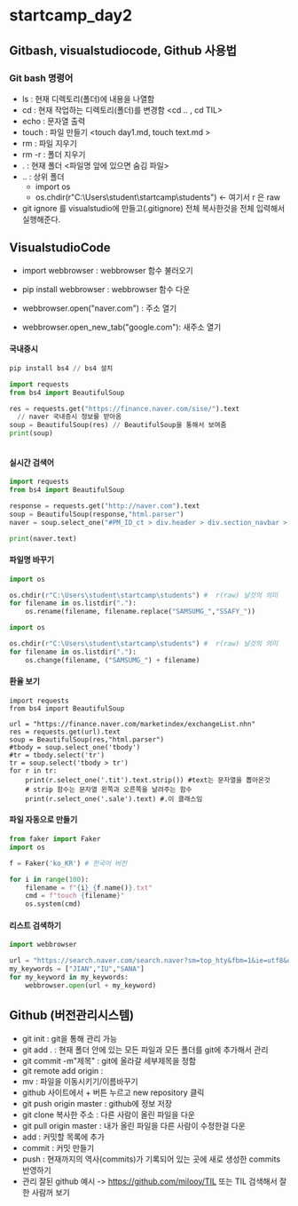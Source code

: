 # startcamp_day2

## Gitbash, visualstudiocode, Github 사용법

### Git bash 명령어

- ls : 현재 디렉토리(폴더)에 내용을 나열함 <ls>
- cd : 현재 작업하는 디렉토리(폴더)를 변경함 <cd .. , cd TIL>
- echo : 문자열 출력
- touch : 파일 만들기 <touch day1.md, touch text.md >
- rm  : 파일 지우기
- rm -r : 폴더 지우기
- .  : 현재 폴더 <파일명 앞에 있으면 숨김 파일>
- .. : 상위 폴더
  - import os
  - os.chdir(r"C:\Users\student\startcamp\students") <- 여기서 r 은 raw
- git ignore 를 visualstudio에 만들고(.gitignore) 전체 복사한것을 전체 입력해서 실행해준다.



## VisualstudioCode

- import webbrowser : webbrowser 함수 불러오기

- pip install webbrowser : webbrowser 함수 다운

- webbrowser.open("naver.com") : 주소 열기

- webbrowser.open_new_tab("google.com"): 새주소 열기

#### 국내증시

  ``` python
  pip install bs4 // bs4 설치
  
  import requests
  from bs4 import BeautifulSoup
  
  res = requests.get("https://finance.naver.com/sise/").text 
    // naver 국내증시 정보를 받아옴
  soup = BeautifulSoup(res) // BeautifulSoup을 통해서 보여줌
  print(soup)
  
  
  
  ```

#### 실시간 검색어
```python
import requests
from bs4 import BeautifulSoup

response = requests.get("http://naver.com").text
soup = BeautifulSoup(response,"html.parser")
naver = soup.select_one("#PM_ID_ct > div.header > div.section_navbar > div.area_hotkeyword.PM_CL_realtimeKeyword_base > div.ah_list.PM_CL_realtimeKeyword_list_base > ul:nth-child(5) > li:nth-child(1) > a.ah_a > span.ah_k")

print(naver.text)
```



#### 파일명 바꾸기

```python
import os

os.chdir(r"C:\Users\student\startcamp\students") #  r(raw) 날것의 의미
for filename in os.listdir("."):
    os.rename(filename, filename.replace("SAMSUMG_","SSAFY_"))
```

```python
import os

os.chdir(r"C:\Users\student\startcamp\students") #  r(raw) 날것의 의미
for filename in os.listdir("."):
    os.change(filename, ("SAMSUMG_") + filename)
```



#### 환율 보기

```
import requests
from bs4 import BeautifulSoup

url = "https://finance.naver.com/marketindex/exchangeList.nhn"
res = requests.get(url).text
soup = BeautifulSoup(res,"html.parser")
#tbody = soup.select_one('tbody')
#tr = tbody.select('tr')
tr = soup.select('tbody > tr')
for r in tr:
    print(r.select_one('.tit').text.strip()) #text는 문자열을 뽑아온것 
    # strip 함수는 문자열 왼쪽과 오른쪽을 날려주는 함수
    print(r.select_one('.sale').text) #.이 클래스임
```



#### 파일 자동으로 만들기

```python
from faker import Faker
import os

f = Faker('ko_KR') # 한국어 버전

for i in range(100):
    filename = f"{i}_{f.name()}.txt"
    cmd = f"touch {filename}"
    os.system(cmd)
```



#### 리스트 검색하기

```python
import webbrowser

url = "https://search.naver.com/search.naver?sm=top_hty&fbm=1&ie=utf8&query="
my_keywords = ["JIAN","IU","SANA"]
for my_keyword in my_keywords:
    webbrowser.open(url + my_keyword)
```






## Github (버전관리시스템)
-  git init  :  git을 통해 관리 가능
- git add . : 현재 폴더 안에 있는 모든 파일과 모든 폴더를 git에 추가해서 관리
- git commit -m"제목" : git에 올라갈 세부제목을 정함
- git remote add origin : 
- mv : 파일을 이동시키기/이름바꾸기
- github 사이트에서 + 버튼 누르고 new repository 클릭
- git push origin master : github에 정보 저장
- git clone 복사한 주소 : 다른 사람이 올린 파일을 다운
- git pull origin master : 내가 올린 파일을 다른 사람이 수정한걸 다운
- add : 커밋할 목록에 추가
- commit  : 커밋 만들기
- push : 현재까지의 역사(commits)가 기록되어 있는 곳에 새로 생성한 commits 반영하기
- 관리 잘된 github 예시 -> https://github.com/milooy/TIL 또는 TIL 검색해서 잘한 사람꺼 보기